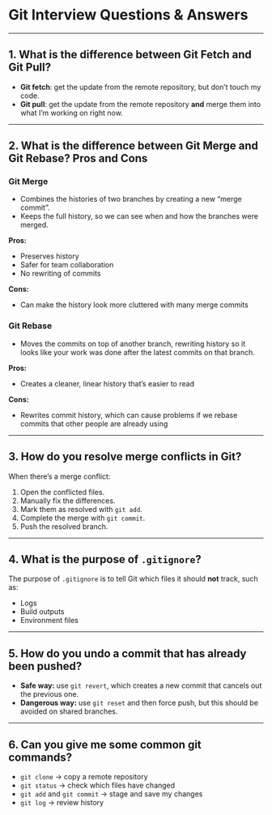 # Git Interview Questions & Answers

---

## 1. What is the difference between Git Fetch and Git Pull?

- **Git fetch**: get the update from the remote repository, but don’t touch my code.  
- **Git pull**: get the update from the remote repository **and** merge them into what I’m working on right now.  

---

## 2. What is the difference between Git Merge and Git Rebase? Pros and Cons

### Git Merge
- Combines the histories of two branches by creating a new “merge commit”.  
- Keeps the full history, so we can see when and how the branches were merged.  

**Pros:**
- Preserves history  
- Safer for team collaboration  
- No rewriting of commits  

**Cons:**
- Can make the history look more cluttered with many merge commits  

### Git Rebase
- Moves the commits on top of another branch, rewriting history so it looks like your work was done after the latest commits on that branch.  

**Pros:**
- Creates a cleaner, linear history that’s easier to read  

**Cons:**
- Rewrites commit history, which can cause problems if we rebase commits that other people are already using  

---

## 3. How do you resolve merge conflicts in Git?

When there’s a merge conflict:  
1. Open the conflicted files.  
2. Manually fix the differences.  
3. Mark them as resolved with `git add`.  
4. Complete the merge with `git commit`.  
5. Push the resolved branch.  

---

## 4. What is the purpose of `.gitignore`?

The purpose of `.gitignore` is to tell Git which files it should **not** track, such as:  
- Logs  
- Build outputs  
- Environment files  

---

## 5. How do you undo a commit that has already been pushed?

- **Safe way:** use `git revert`, which creates a new commit that cancels out the previous one.  
- **Dangerous way:** use `git reset` and then force push, but this should be avoided on shared branches.  

---

## 6. Can you give me some common git commands?

- `git clone` → copy a remote repository  
- `git status` → check which files have changed  
- `git add` and `git commit` → stage and save my changes  
- `git log` → review history  

